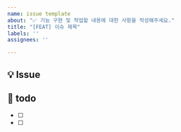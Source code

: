 ```yaml
---
name: issue template
about: "✅ 기능 구현 및 작업할 내용에 대한 사항을 작성해주세요."
title: "[FEAT] 이슈 제목"
labels: ''
assignees: ''

---
```


## 💡 Issue
<!--어떤 작업을 하는지 작성해주세요-->

## 📝 todo
<!-- 상세한 작업으로 구분하여 나누어주세요. -->
- [ ] 
- [ ]
